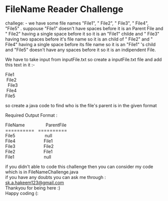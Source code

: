 <h1>FileName Reader Challenge</h1>

challege: - we have some file names "File1", " File2", "  File3", " File4", "File5" .
suppouse "File1" doesn't have spaces before it is an Parent File
and " File2" having a single space before it so it is an "File1" childe
and "  File3" having two spaces before it's file name  so it is an child of " File2" 
and " File4" having a single space before its file name so it is an "File1" 's child
and "File5" doesn't have any spaces before it so it is an indipendent File.

We have to take input from inputFile.txt
so create a inputFile.txt file
and add this text in it :-

File1 <br>
 &nbsp;File2 <br>
  &nbsp;&nbsp;File3 <br>
 &nbsp;File4 <br>
File5 <br>

so create a java code to find who is the file's parent is  in the given format

Required Output Format :

FileName   &nbsp;&nbsp; &nbsp; &nbsp; &nbsp;&nbsp; &nbsp; &nbsp; &nbsp; ParentFile<br>
========== &nbsp; ==========<br>
File5 &nbsp; &nbsp; &nbsp; &nbsp;&nbsp; &nbsp; &nbsp; &nbsp;  &nbsp; &nbsp; &nbsp; &nbsp;  null<br>
File4 &nbsp; &nbsp; &nbsp; &nbsp; &nbsp; &nbsp; &nbsp; &nbsp; &nbsp; &nbsp; &nbsp;   File1<br>
File3 &nbsp; &nbsp; &nbsp; &nbsp; &nbsp; &nbsp; &nbsp; &nbsp; &nbsp; &nbsp; &nbsp;    File2<br>
File2 &nbsp; &nbsp; &nbsp; &nbsp; &nbsp; &nbsp; &nbsp; &nbsp; &nbsp; &nbsp; &nbsp;    File1<br>
File1 &nbsp; &nbsp; &nbsp; &nbsp;  &nbsp; &nbsp; &nbsp; &nbsp;&nbsp; &nbsp; &nbsp; &nbsp;   null<br>



if you didn't able to code this challenge then you can consider my code which is in FileNameChallenge.java<br>
if you have any doubts you can ask me through : sk.a.hakeem123@gmail.com<br>
Thankyou for being here :)<br>
Happy coding (:<br>
